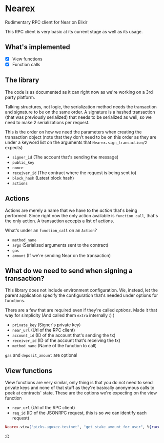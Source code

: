 # Nearex

Rudimentary RPC client for Near on Elixir

This RPC client is very basic at its current stage as well as its usage.

## What's implemented

- [x] View functions
- [x] Function calls

## The library

The code is as documented as it can right now as we're working on a 3rd party platform.

Talking structures, not logic, the serialization method needs the transaction and signature to be on the same order. A signature is a hashed transaction (that was previously serialized) that needs to be serialized as well, so we need to make 2 serializations per request.

This is the order on how we need the parameters when creating the transaction object (note that they don't need to be on this order as they are under a keyword list on the arguments that `Nearex.sign_transaction/2` expects)

- `signer_id` (The account that's sending the message)
- `public_key`
- `nonce`
- `receiver_id` (The contract where the request is being sent to)
- `block_hash` (Latest block hash)
- `actions`

## Actions

Actions are merely a name that we have to the _action_ that's being performed. Since right now the only action available is `function_call`, that's the only action. A transaction accepts a list of actions.

What's under an `function_call` on an `Action`?

- `method_name`
- `args` (Serialized arguments sent to the contract)
- `gas`
- `amount` (If we're sending Near on the transaction)

## What do we need to send when signing a transaction?

This library does not include environment configuration. We, instead, let the parent application specify the configuration that's needed under options for functions.

There are a few that are required even if they're called _options_. Made it that way for simplicity (And called them `extra` internally :) )

- `private_key` (Signer's private key)
- `near_url` (Url of the RPC client)
- `account_id` (ID of the account that's sending the tx)
- `receiver_id` (ID of the account that's receiving the tx)
- `method_name` (Name of the function to call)

`gas` and `deposit_amount` are optional

## View functions

View functions are very similar, only thing is that you do not need to send private keys and none of that stuff as they're basically anonymous calls to peek at contracts' state. These are the options we're expecting on the view function

- `near_url` (Url of the RPC client)
- `req_id` (ID of the JSONRPC request, this is so we can identify each request)

```elixir
Nearex.view("picks.aguxez.testnet", "get_stake_amount_for_user", %{race_id: "race_id", horse_id: "123", account_id: "m.zest"}, near_url: "https://rpc.testnet.near.org", req_id: "some id")
```

:D
